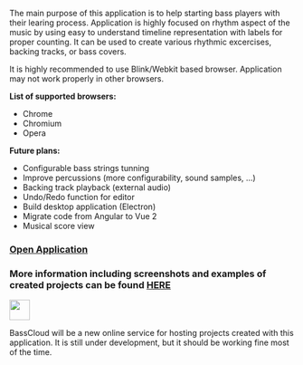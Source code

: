 The main purpose of this application is to help starting bass players with their learing process.
Application is highly focused on rhythm aspect of the music by using easy to understand timeline
representation with labels for proper counting. It can be used to create various rhythmic excercises,
backing tracks, or bass covers.


It is highly recommended to use Blink/Webkit based browser. Application may not work properly in other browsers.

**List of supported browsers:**

* Chrome
* Chromium
* Opera


**Future plans:**

* Configurable bass strings tunning
* Improve percussions (more configurability, sound samples, ...)
* Backing track playback (external audio)
* Undo/Redo function for editor
* Build desktop application (Electron)
* Migrate code from Angular to Vue 2
* Musical score view


### [Open Application](http://rawgit.com/marcel-dancak/drums-and-bass/master/dist/latest/index.html)

### More information including screenshots and examples of created projects can be found [HERE](https://marcel-dancak.github.io/drums-and-bass/)


<a href="https://basscloud.net">
  <img src="https://cdn.rawgit.com/marcel-dancak/drums-and-bass/master/docs/basscloud.svg" height="36">
</a>

BassCloud will be a new online service for hosting projects created with this application. It is still under development, but it should be working fine most of the time.
